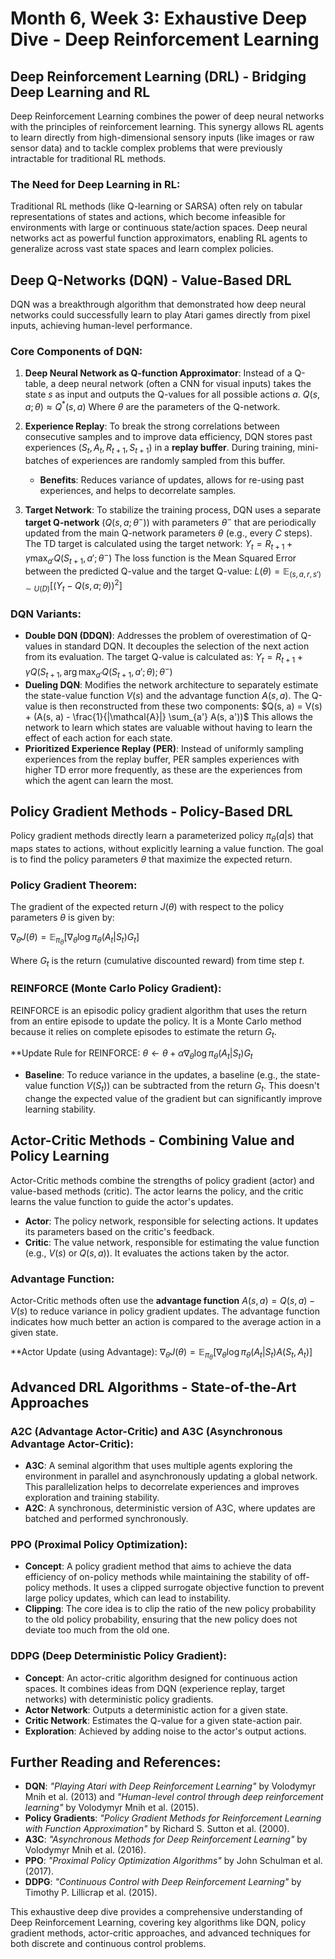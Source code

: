 # Month 6, Week 3: Exhaustive Deep Dive - Deep Reinforcement Learning

## Deep Reinforcement Learning (DRL) - Bridging Deep Learning and RL

Deep Reinforcement Learning combines the power of deep neural networks with the principles of reinforcement learning. This synergy allows RL agents to learn directly from high-dimensional sensory inputs (like images or raw sensor data) and to tackle complex problems that were previously intractable for traditional RL methods.

### The Need for Deep Learning in RL:
Traditional RL methods (like Q-learning or SARSA) often rely on tabular representations of states and actions, which become infeasible for environments with large or continuous state/action spaces. Deep neural networks act as powerful function approximators, enabling RL agents to generalize across vast state spaces and learn complex policies.

## Deep Q-Networks (DQN) - Value-Based DRL

DQN was a breakthrough algorithm that demonstrated how deep neural networks could successfully learn to play Atari games directly from pixel inputs, achieving human-level performance.

### Core Components of DQN:
1.  **Deep Neural Network as Q-function Approximator**: Instead of a Q-table, a deep neural network (often a CNN for visual inputs) takes the state $s$ as input and outputs the Q-values for all possible actions $a$.
    $Q(s, a; \theta) \approx Q^*(s, a)$
    Where $\theta$ are the parameters of the Q-network.

2.  **Experience Replay**: To break the strong correlations between consecutive samples and to improve data efficiency, DQN stores past experiences $(S_t, A_t, R_{t+1}, S_{t+1})$ in a **replay buffer**. During training, mini-batches of experiences are randomly sampled from this buffer.
    - **Benefits**: Reduces variance of updates, allows for re-using past experiences, and helps to decorrelate samples.

3.  **Target Network**: To stabilize the training process, DQN uses a separate **target Q-network** ($Q(s, a; \theta^-)$) with parameters $\theta^-$ that are periodically updated from the main Q-network parameters $\theta$ (e.g., every $C$ steps). The TD target is calculated using the target network:
    $Y_t = R_{t+1} + \gamma \max_{a'} Q(S_{t+1}, a'; \theta^-)$
    The loss function is the Mean Squared Error between the predicted Q-value and the target Q-value:
    $L(\theta) = \mathbb{E}_{(s,a,r,s') \sim U(D)}[(Y_t - Q(s, a; \theta))^2]$

### DQN Variants:
-   **Double DQN (DDQN)**: Addresses the problem of overestimation of Q-values in standard DQN. It decouples the selection of the next action from its evaluation. The target Q-value is calculated as:
    $Y_t = R_{t+1} + \gamma Q(S_{t+1}, \arg\max_{a'} Q(S_{t+1}, a'; \theta); \theta^-)$
-   **Dueling DQN**: Modifies the network architecture to separately estimate the state-value function $V(s)$ and the advantage function $A(s, a)$. The Q-value is then reconstructed from these two components:
    $Q(s, a) = V(s) + (A(s, a) - \frac{1}{|\mathcal{A}|} \sum_{a'} A(s, a'))$
    This allows the network to learn which states are valuable without having to learn the effect of each action for each state.
-   **Prioritized Experience Replay (PER)**: Instead of uniformly sampling experiences from the replay buffer, PER samples experiences with higher TD error more frequently, as these are the experiences from which the agent can learn the most.

## Policy Gradient Methods - Policy-Based DRL

Policy gradient methods directly learn a parameterized policy $\pi_{\theta}(a|s)$ that maps states to actions, without explicitly learning a value function. The goal is to find the policy parameters $\theta$ that maximize the expected return.

### Policy Gradient Theorem:
The gradient of the expected return $J(\theta)$ with respect to the policy parameters $\theta$ is given by:

$\nabla_{\theta} J(\theta) = \mathbb{E}_{\pi_{\theta}}[\nabla_{\theta} \log \pi_{\theta}(A_t|S_t) G_t]$

Where $G_t$ is the return (cumulative discounted reward) from time step $t$.

### REINFORCE (Monte Carlo Policy Gradient):
REINFORCE is an episodic policy gradient algorithm that uses the return from an entire episode to update the policy. It is a Monte Carlo method because it relies on complete episodes to estimate the return $G_t$.

**Update Rule for REINFORCE:
$\theta \leftarrow \theta + \alpha \nabla_{\theta} \log \pi_{\theta}(A_t|S_t) G_t$

- **Baseline**: To reduce variance in the updates, a baseline (e.g., the state-value function $V(S_t)$) can be subtracted from the return $G_t$. This doesn't change the expected value of the gradient but can significantly improve learning stability.

## Actor-Critic Methods - Combining Value and Policy Learning

Actor-Critic methods combine the strengths of policy gradient (actor) and value-based methods (critic). The actor learns the policy, and the critic learns the value function to guide the actor's updates.

- **Actor**: The policy network, responsible for selecting actions. It updates its parameters based on the critic's feedback.
- **Critic**: The value network, responsible for estimating the value function (e.g., $V(s)$ or $Q(s, a)$). It evaluates the actions taken by the actor.

### Advantage Function:
Actor-Critic methods often use the **advantage function** $A(s, a) = Q(s, a) - V(s)$ to reduce variance in policy gradient updates. The advantage function indicates how much better an action is compared to the average action in a given state.

**Actor Update (using Advantage):
$\nabla_{\theta} J(\theta) = \mathbb{E}_{\pi_{\theta}}[\nabla_{\theta} \log \pi_{\theta}(A_t|S_t) A(S_t, A_t)]$

## Advanced DRL Algorithms - State-of-the-Art Approaches

### A2C (Advantage Actor-Critic) and A3C (Asynchronous Advantage Actor-Critic):
- **A3C**: A seminal algorithm that uses multiple agents exploring the environment in parallel and asynchronously updating a global network. This parallelization helps to decorrelate experiences and improves exploration and training stability.
- **A2C**: A synchronous, deterministic version of A3C, where updates are batched and performed synchronously.

### PPO (Proximal Policy Optimization):
- **Concept**: A policy gradient method that aims to achieve the data efficiency of on-policy methods while maintaining the stability of off-policy methods. It uses a clipped surrogate objective function to prevent large policy updates, which can lead to instability.
- **Clipping**: The core idea is to clip the ratio of the new policy probability to the old policy probability, ensuring that the new policy does not deviate too much from the old one.

### DDPG (Deep Deterministic Policy Gradient):
- **Concept**: An actor-critic algorithm designed for continuous action spaces. It combines ideas from DQN (experience replay, target networks) with deterministic policy gradients.
- **Actor Network**: Outputs a deterministic action for a given state.
- **Critic Network**: Estimates the Q-value for a given state-action pair.
- **Exploration**: Achieved by adding noise to the actor's output actions.

## Further Reading and References:
- **DQN**: *"Playing Atari with Deep Reinforcement Learning"* by Volodymyr Mnih et al. (2013) and *"Human-level control through deep reinforcement learning"* by Volodymyr Mnih et al. (2015).
- **Policy Gradients**: *"Policy Gradient Methods for Reinforcement Learning with Function Approximation"* by Richard S. Sutton et al. (2000).
- **A3C**: *"Asynchronous Methods for Deep Reinforcement Learning"* by Volodymyr Mnih et al. (2016).
- **PPO**: *"Proximal Policy Optimization Algorithms"* by John Schulman et al. (2017).
- **DDPG**: *"Continuous Control with Deep Reinforcement Learning"* by Timothy P. Lillicrap et al. (2015).

This exhaustive deep dive provides a comprehensive understanding of Deep Reinforcement Learning, covering key algorithms like DQN, policy gradient methods, actor-critic approaches, and advanced techniques for both discrete and continuous control problems.